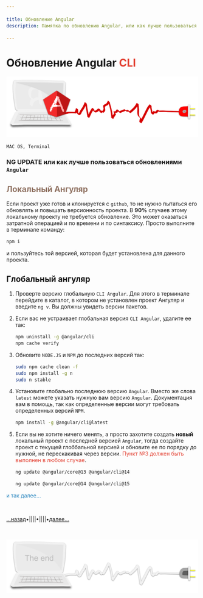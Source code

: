 ```yaml
---

title: Обновление Angular
description: Памятка по обновлению Angular, или как лучше пользоваться обновлениями CLI

---
```



<div class="navi"><nav id="navi"><!-- js --></nav></div>

# **Обновление** **Angular** <span style="color: #e34234;">CLI

<span id="comp-start-img" class="img" onclick="imgResize(77)">![image-top](assets/svg/comp-angular.svg)</span>

	MAC OS, Terminal

### **NG UPDATE** или как лучше пользоваться обновлениями `Angular` 

## <span style="color: #8F7161;"> Локальный Ангуляр</span>

Если проект уже готов и клонируется с `github`, то не нужно пытаться его обновлять и повышать версионность проекта. В **90%** случаев этому локальному проекту не требуется обновление. Это может оказаться затратной операцией и по времени и по синтаксису. Просто выполните в терминале команду:

```sh
npm i
```

и пользуйтесь той версией, которая будет установлена для данного проекта.

## Глобальный ангуляр

 1. Проверте версию глобальную `CLI Angular`. Для этого в терминале перейдите в каталог, в котором не установлен проект Ангуляр и введите `ng v`. Вы должны увидеть версии пакетов.
2. Если вас не устраивает глобальная версия `CLI Angular`, удалите ее так: 

	```sh
	npm uninstall -g @angular/cli
	npm cache verify
	```

1. Обновите `NODE.JS` и `NPM` до последних версий так:

	```sh
	sudo npm cache clean -f
	sudo npm install -g n
	sudo n stable
	```

1. Установите глобально последнюю версию `Angular`. Вместо же слова `latest` можете указать нужную вам версию `Angular`. Документация вам в помощь, так как определенные версии могут требовать определенных версий `NPM`.

	```sh
	npm install -g @angular/cli@latest 
	```


1. Если вы не хотите ничего менять, а просто захотите создать **новый** локальный проект с последней версией `Angular`, тогда создайте проект с текущей глоббальной версией и обновите ее по порядку до нужной, не перескакивая через версии. <span style="color: #e34234;">Пункт №3 должен быть выполнен в любом случае</span>.

	```sh
	ng update @angular/core@13 @angular/cli@14
	```


	```sh
	ng update @angular/core@14 @angular/cli@15
	```

<span style="color: #2C87BF;">и так далее…</span>



<br>

[…назад](az-angular-fb.md)•||||•||||•[далее…](az-apr-ts.md)


<br>

<span id="comp-end-img" class="img" onclick="imgResize()">![image-bottom](assets/svg/comp-end.svg)</span>


<script src="assets/js/navi.js"></script>
